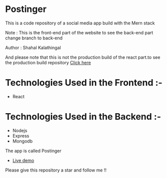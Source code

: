 # Postinger
This is a code repository of a social media app build with the Mern stack

Note : This is the front-end part of the website to see the back-end part change branch to back-end

Author : Shahal Kalathingal

And please note that this is not the production build of the react part.to see the production build repository [Click here](https://github.com/Shahalkalathingal/Postinger-production-build)

# Technologies Used in the Frontend :-
- React

# Technologies Used in the Backend :-
- Nodejs
- Express
- Mongodb

The app is called Postinger

 - [Live demo](http://postinger.netlify.app)

Please give this repository a star and follow me !!
